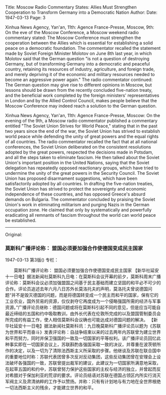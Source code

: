 Title: Moscow Radio Commentary States: Allies Must Strengthen Cooperation to Transform Germany into a Democratic Nation
Author:
Date: 1947-03-13
Page: 3

Xinhua News Agency, Yan'an, 11th: Agence France-Presse, Moscow, 9th: On the eve of the Moscow Conference, a Moscow weekend radio commentary stated: The Moscow Conference must strengthen the cooperation between the Allies which is essential for establishing a solid peace on a democratic foundation. The commentator recalled the statement made by Soviet Foreign Minister Molotov on June 8th last year, in which Molotov said that the German question "is not a question of destroying Germany, but of transforming Germany into a democratic and peaceful country, retaining its resources of industry, agriculture, and foreign trade, and merely depriving it of the economic and military resources needed to become an aggressive power again." The radio commentator continued: The German question may give rise to different opinions in Moscow, but lessons should be drawn from the recently concluded five-nation treaty, and the beneficial work completed by the foreign ministers' representatives in London and by the Allied Control Council, makes people believe that the Moscow Conference may indeed reach a solution to the German question.

Xinhua News Agency, Yan'an, 11th: Agence France-Presse, Moscow: On the evening of the 9th, a Moscow radio commentator published a commentary entitled "The Soviet Union Strives for World Peace," stating that in the past two years since the end of the war, the Soviet Union has strived to establish world peace while defending the unity of great powers and the equal rights of all countries. The radio commentator recalled the fact that at all national conferences, the Soviet Union deliberated on the consistent resolutions adopted by the great powers, respected the decisions made in Potsdam, and all the steps taken to eliminate fascism. He then talked about the Soviet Union's important position in the United Nations, saying that the Soviet delegation has repeatedly opposed reactionary groups, which have tried to undermine the unity of the great powers in the Security Council. The Soviet Union has proposed disarmament suggestions, which have been satisfactorily adopted by all countries. In drafting the five-nation treaties, the Soviet Union has strived to protect the sovereignty and economic independence of these countries, and has opposed Greece's absurd demands on Bulgaria. The commentator concluded by praising the Soviet Union's work in eliminating militarism and purging Nazis in the German occupation zone. He claimed that only by systematically and powerfully eradicating all remnants of fascism throughout the world can world peace be established.



<hr /> 

Original: 


### 莫斯科广播评论称：  盟国必须要加强合作使德国变成民主国家

1947-03-13
第3版()
专栏：

　　莫斯科广播评论称：
    盟国必须要加强合作使德国变成民主国家
    【新华社延安十一日电】据法新闻社莫斯科九日电：在莫斯科会议开幕的前夕，莫斯科周末广播评论称：莫斯科会议必须加强盟国之间基于民主基础而建立坚固的和平必不可少的合作。评论员追述去年六月八日苏外长莫洛托夫的声明，莫洛托夫曾说德国问题“并不是毁灭德国的问题，而是将德国转变成一个民主而和平的国家，保有它的工业农业，国外贸易的资源，仅仅剥夺它再度成为一个侵略强国所需的经济与军事资源。”广播评论员继称：德国问题或将在莫斯科引起不同的意见，但是应当可能自最近缔结的五国和约中吸取教训，由外长代表在伦敦所完成的以及盟国管制委员会所完成的有益工作，使人相信莫斯科会议确也可能达成对德国问题的解决。
    【新华社延安十一日电】据法新闻社莫斯科讯：九日晚莫斯科广播评论员以题为《苏联为世界和平而奋斗》发表评论称：自战争结束以来的过去两年内苏联曾为建立世界和平而努力，同时并保卫强国的一致及一切国家的平等权利。该广播评论员回忆此种事实即在一切国家会议上，苏联斟酌各强国采取一致的决议，并尊重在波茨顿所作的决定，以及一切为了清除法西斯主义所采取的步骤。他继谈及苏联在联合国中的重要地位时称：苏联代表团曾多次反对反动集团，这些反动集团曾在安理会上设法破坏各强国的一致，苏联曾提出裁军的建议，此建议为一切国家所满意地采取，在起草五国的和约中，苏联曾努力保护这些国家的主权与经济的独立，并曾起而反对希腊对于保加利亚的荒谬的要求。评论员结语对苏联在德国占领区内所实行消灭军阀主义及肃清纳粹的工作予以赞扬。并称：只有有计划地与有力地在全世界根绝一切法西斯主义的残余，才能建立世界的和平。
